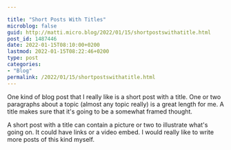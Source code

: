 ```yaml
---

title: "Short Posts With Titles"
microblog: false
guid: http://matti.micro.blog/2022/01/15/shortpostswithatitle.html
post_id: 1487446
date: 2022-01-15T08:10:00+0200
lastmod: 2022-01-15T08:22:46+0200
type: post
categories:
- "Blog"
permalink: /2022/01/15/shortpostswithatitle.html
---
```

One kind of blog post that I really like is a short post with a title. One or two paragraphs about a topic (almost any topic really) is a great length for me. A title makes sure that it's going to be a somewhat framed thought.

A short post with a title can contain a picture or two to illustrate what's going on. It could have links or a video embed. I would really like to write more posts of this kind myself.
